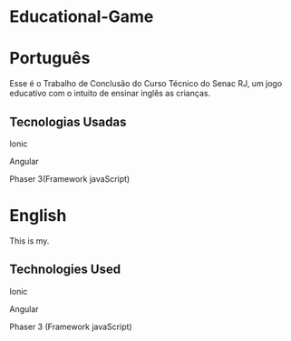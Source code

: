 # Educational-Game
# Português

Esse é o Trabalho de Conclusão do Curso Técnico do Senac RJ, um jogo educativo com o intuito de ensinar inglês as crianças.  

<h2>Tecnologias Usadas</h2>
<p>Ionic</p>
<p>Angular</p>
<p>Phaser 3(Framework javaScript)</p>


# English
This is my.

<h2>Technologies Used</h2>
<p>Ionic</p>
<p>Angular</p>
<p>Phaser 3 (Framework javaScript)</p>
